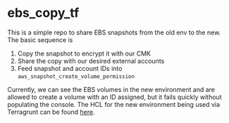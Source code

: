 # ebs_copy_tf
This is a simple repo to share EBS snapshots from the old env to the new.  The basic sequence is
1. Copy the snapshot to encrypt it with our CMK
2. Share the copy with our desired external accounts
3. Feed snapshot and account IDs into `aws_snapshot_create_volume_permission` 

Currently, we can see the EBS volumes in the new environment and are allowed to create a volume with an ID assigned, but it fails quickly without populating the console.  The HCL for the new environment being used via Terragrunt can be found [here](https://github.com/KPInfr/terraform-aws-kp-storage/tree/polybucket_Fsx/modules/ebs_snapshot_volumizer).